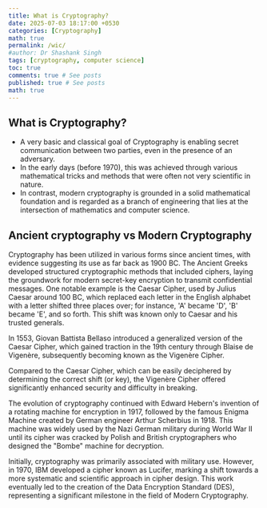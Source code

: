```yaml
---
title: What is Cryptography?
date: 2025-07-03 18:17:00 +0530
categories: [Cryptography]
math: true
permalink: /wic/
#author: Dr Shashank Singh
tags: [cryptography, computer science]
toc: true
comments: true # See posts
published: true # See posts
math: true
---
```


## What is Cryptography?

- A very basic and classical goal of Cryptography is enabling secret communication between two parties, even in the presence of an adversary.
- In the early days (before 1970), this was achieved through various mathematical tricks and methods that were often not very scientific in nature.
- In contrast, modern cryptography is grounded in a solid mathematical foundation and is regarded as a branch of engineering that lies at the intersection of mathematics and computer science.

## Ancient cryptography vs Modern Cryptography

Cryptography has been utilized in various forms since ancient times, with evidence suggesting 
its use as far back as 1900 BC. The Ancient Greeks developed structured cryptographic methods
 that included ciphers, laying the groundwork for modern secret-key encryption to transmit 
 confidential messages. One notable example is the Caesar Cipher, used by Julius Caesar around 
 100 BC, which replaced each letter in the English alphabet with a letter shifted three places 
 over; for instance, 'A' became 'D', 'B' became 'E', and so forth. This shift was known only 
 to Caesar and his trusted generals.

In 1553, Giovan Battista Bellaso introduced a generalized version of the Caesar Cipher, which 
gained traction in the 19th century through Blaise de Vigenère, subsequently becoming known as
 the Vigenère Cipher.

Compared to the Caesar Cipher, which can be easily deciphered by determining the correct 
shift (or key), the Vigenère Cipher offered significantly enhanced security and difficulty in breaking.

The evolution of cryptography continued with Edward Hebern's invention of a rotating machine
 for encryption in 1917, followed by the famous Enigma Machine created by German engineer Arthur 
 Scherbius in 1918. This machine was widely used by the Nazi German military during World War 
 II until its cipher was cracked by Polish and British cryptographers who designed the "Bombe"
  machine for decryption.

Initially, cryptography was primarily associated with military use. However, in 1970, IBM developed 
a cipher known as Lucifer, marking a shift towards a more systematic and scientific approach in
 cipher design. This work eventually led to the creation of the Data Encryption Standard (DES), 
 representing a significant milestone in the field of Modern Cryptography.
